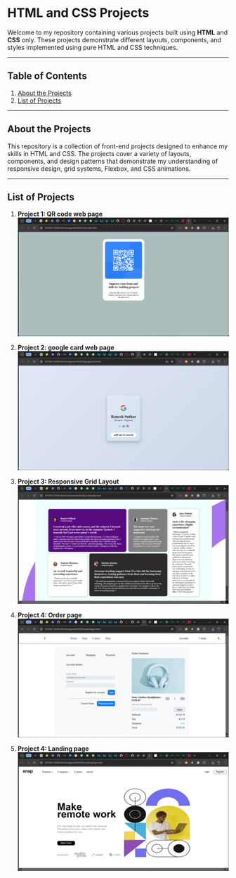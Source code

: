 # HTML and CSS Projects

Welcome to my repository containing various projects built using **HTML** and **CSS** only. These projects demonstrate different layouts, components, and styles implemented using pure HTML and CSS techniques.

---

## Table of Contents

1. [About the Projects](#about-the-projects)
2. [List of Projects](#list-of-projects)


---

## About the Projects

This repository is a collection of front-end projects designed to enhance my skills in HTML and CSS. The projects cover a variety of layouts, components, and design patterns that demonstrate my understanding of responsive design, grid systems, Flexbox, and CSS animations.

---

## List of Projects

1. **Project 1: QR code web page**
   ![QR code web page](images/QrCode.png)
   
2. **Project 2: google card web page**
   ![google card web page](images/googleCard.png)
   
3. **Project 3: Responsive Grid Layout**
   ![Responsive Grid Layout](images/GridLayout.png)

4. **Project 4: Order page**
   ![Order page](images/OrderPage.png)

5. **Project 4: Landing page**
   ![Landing page](images/LandingPage.png)